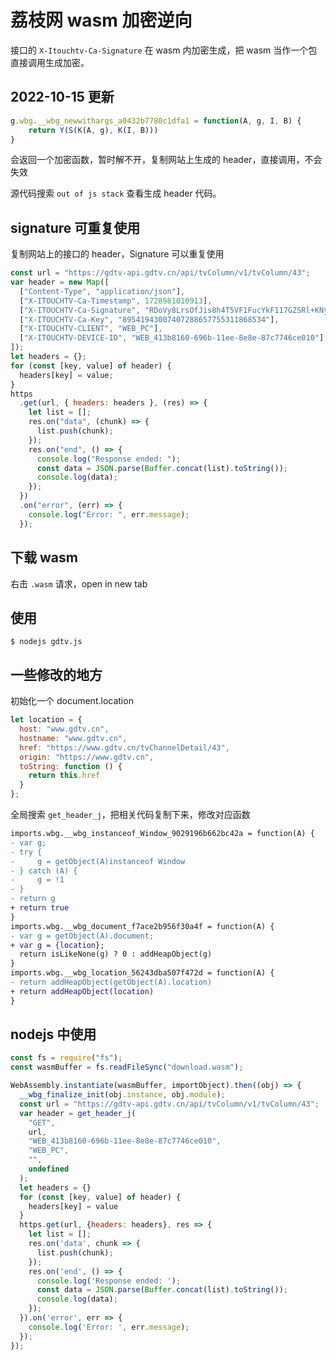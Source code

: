 # 荔枝网 wasm 加密逆向

接口的 `X-Itouchtv-Ca-Signature` 在 wasm 内加密生成，把 wasm 当作一个包直接调用生成加密。

## 2022-10-15 更新

```js
g.wbg.__wbg_newwithargs_a0432b7780c1dfa1 = function(A, g, I, B) {
    return Y(S(K(A, g), K(I, B)))
}
```
会返回一个加密函数，暂时解不开，复制网站上生成的 header，直接调用，不会失效

源代码搜索 `out of js stack` 查看生成 header 代码。

## signature 可重复使用

复制网站上的接口的 header，Signature 可以重复使用

```js
const url = "https://gdtv-api.gdtv.cn/api/tvColumn/v1/tvColumn/43";
var header = new Map([
  ["Content-Type", "application/json"],
  ["X-ITOUCHTV-Ca-Timestamp", 1728981010913],
  ["X-ITOUCHTV-Ca-Signature", "RDoVy8LrsOfJis8h4T5VF1FucYkF117GZSRl+KNy/XY="],
  ["X-ITOUCHTV-Ca-Key", "89541943007407288657755311868534"],
  ["X-ITOUCHTV-CLIENT", "WEB_PC"],
  ["X-ITOUCHTV-DEVICE-ID", "WEB_413b8160-696b-11ee-8e8e-87c7746ce010"],
]);
let headers = {};
for (const [key, value] of header) {
  headers[key] = value;
}
https
  .get(url, { headers: headers }, (res) => {
    let list = [];
    res.on("data", (chunk) => {
      list.push(chunk);
    });
    res.on("end", () => {
      console.log("Response ended: ");
      const data = JSON.parse(Buffer.concat(list).toString());
      console.log(data);
    });
  })
  .on("error", (err) => {
    console.log("Error: ", err.message);
  });
```

## 下载 wasm

右击 `.wasm` 请求，open in new tab

## 使用

`$ nodejs gdtv.js`

## 一些修改的地方

初始化一个 document.location

```js
let location = {
  host: "www.gdtv.cn",
  hostname: "www.gdtv.cn",
  href: "https://www.gdtv.cn/tvChannelDetail/43",
  origin: "https://www.gdtv.cn",
  toString: function () {
    return this.href
  }
};
```

全局搜索 `get_header_j`，把相关代码复制下来，修改对应函数

```diff
imports.wbg.__wbg_instanceof_Window_9029196b662bc42a = function(A) {
- var g;
- try {
-     g = getObject(A)instanceof Window
- } catch (A) {
-     g = !1
- }
- return g
+ return true
}
imports.wbg.__wbg_document_f7ace2b956f30a4f = function(A) {
- var g = getObject(A).document;
+ var g = {location};
  return isLikeNone(g) ? 0 : addHeapObject(g)
}
imports.wbg.__wbg_location_56243dba507f472d = function(A) {
- return addHeapObject(getObject(A).location)
+ return addHeapObject(location)
}
```

## nodejs 中使用

```js
const fs = require("fs");
const wasmBuffer = fs.readFileSync("download.wasm");

WebAssembly.instantiate(wasmBuffer, importObject).then((obj) => {
  __wbg_finalize_init(obj.instance, obj.module);
  const url = "https://gdtv-api.gdtv.cn/api/tvColumn/v1/tvColumn/43";
  var header = get_header_j(
    "GET",
    url,
    "WEB_413b8160-696b-11ee-8e8e-87c7746ce010",
    "WEB_PC",
    "",
    undefined
  );
  let headers = {}
  for (const [key, value] of header) {
    headers[key] = value
  }
  https.get(url, {headers: headers}, res => {
    let list = [];
    res.on('data', chunk => {
      list.push(chunk);
    });
    res.on('end', () => {
      console.log('Response ended: ');
      const data = JSON.parse(Buffer.concat(list).toString());
      console.log(data);
    });
  }).on('error', err => {
    console.log('Error: ', err.message);
  });
});
```